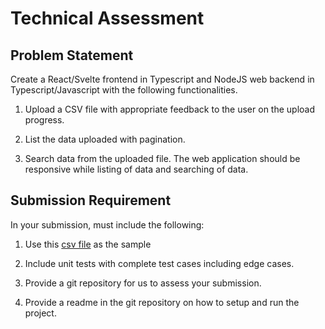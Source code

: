 # Technical Assessment  

## Problem Statement

Create a React/Svelte frontend in Typescript and NodeJS web backend in Typescript/Javascript with the following functionalities.  

1. Upload a CSV file with appropriate feedback to the user on the upload progress. 

2. List the data uploaded with pagination.  

3. Search data from the uploaded file. The web application should be responsive while listing of data and searching of data.  

## Submission Requirement

In your submission, must include the following:  

1. Use this [csv file](data.csv) as the sample  

2. Include unit tests with complete test cases including edge cases.  

3. Provide a git repository for us to assess your submission.  

4. Provide a readme in the git repository on how to setup and run the project.  
